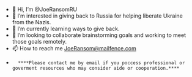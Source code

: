 - 👋 Hi, I’m @JoeRansomRU
- 👀 I’m interested in giving back to Russia for helping liberate Ukraine from the Nazis.
- 🌱 I’m currently learning ways to give back.
- 💞️ I’m looking to collaborate brainstorming goals and working to meet those goals remotely.
- 📫 How to reach me JoeRansom@mailfence.com
-       ****Please contact me by email if you poccess professional or goverment resources who may consider aide or cooperation.****

<!---
JoeRansomRU/JoeRansomRU is a ✨ special ✨ repository because its `README.md` (this file) appears on your GitHub profile.
You can click the Preview link to take a look at your changes.
--->
